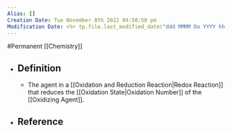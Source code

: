 ```yaml
---
Alias: []
Creation Date: Tue November 8th 2022 04:50:58 pm 
Modification Date: <%+ tp.file.last_modified_date("ddd MMMM Do YYYY hh:mm:ss a") %>
---
```

#Permanent [[Chemistry]]

- ## Definition
	- The agent in a [[Oxidation and Reduction Reaction|Redox Reaction]] that reduces the [[Oxidation State|Oxidation Number]] of the [[Oxidizing Agent]].
- ## Reference